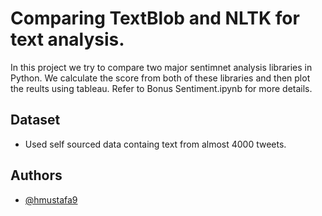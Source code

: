 # Comparing TextBlob and NLTK for text analysis.

In this project we try to compare two major sentimnet analysis libraries in Python. 
We calculate the score from both of these libraries and then plot the reults using tableau.
Refer to Bonus Sentiment.ipynb for more details.

## Dataset
- Used self sourced data containg text from almost 4000 tweets.

## Authors

- [@hmustafa9](https://github.com/hmustafa9)
